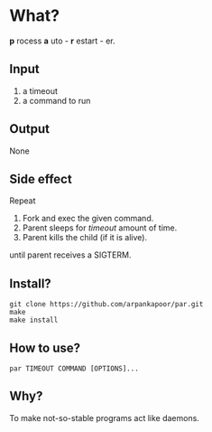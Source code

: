 What?
=====
__p__ rocess __a__ uto - __r__ estart - er.

Input
-----

1. a timeout
2. a command to run

Output
------
None

Side effect
-----------
Repeat

1. Fork and exec the given command.
2. Parent sleeps for _timeout_ amount of time.
3. Parent kills the child (if it is alive).

until parent receives a SIGTERM.

Install?
--------
	git clone https://github.com/arpankapoor/par.git
	make
	make install

How to use?
-----------
	par TIMEOUT COMMAND [OPTIONS]...

Why?
----
To make not-so-stable programs act like daemons.

